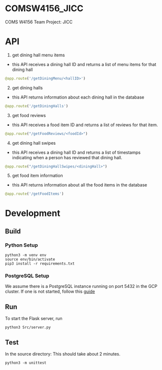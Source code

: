 # COMSW4156_JICC
COMS W4156 Team Project: JICC
# API
1. get dining hall menu items
- this API receives a dining hall ID and returns a list of menu items for that dining hall
```python
@app.route('/getDiningMenu/<hallID>')
```
2. get dining halls
- this API returns information about each dining hall in the database
```python
@app.route('/getDiningHalls')
```
3. get food reviews
- this API receives a food item ID and returns a list of reviews for that item.
```python
@app.route("/getFoodReviews/<foodId>")
```
4. get dining hall swipes
- this API receives a dining hall ID and returns a list of timestamps indicating when a person has reviewed that dining hall.
```python
@app.route("/getDiningHallSwipes/<diningHall>")
```
5. get food item information
- this API returns information about all the food items in the database
```python
@app.route('/getFoodItems')
```

# Development
## Build
### Python Setup
```
python3 -m venv env
source env/bin/activate
pip3 install -r requirements.txt
```
### PostgreSQL Setup
We assume there is a PostgreSQL instance running on port 5432 in the GCP cluster. If one is not started, follow this [guide](https://www.digitalocean.com/community/tutorials/how-to-install-and-use-postgresql-on-ubuntu-18-04)
## Run 
To start the Flask server, run
```
python3 Src/server.py 
```
## Test
In the source directory:
This should take about 2 minutes.
```
python3 -m unittest
```
